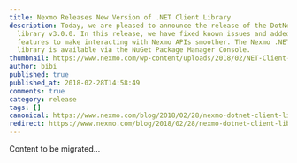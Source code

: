 ```yaml
---
title: Nexmo Releases New Version of .NET Client Library
description: Today, we are pleased to announce the release of the DotNet client
  library v3.0.0. In this release, we have fixed known issues and added new
  features to make interacting with Nexmo APIs smoother. The Nexmo .NET client
  library is available via the NuGet Package Manager Console.
thumbnail: https://www.nexmo.com/wp-content/uploads/2018/02/NET-Client-v3.0.0-1.png
author: bibi
published: true
published_at: 2018-02-28T14:58:49
comments: true
category: release
tags: []
canonical: https://www.nexmo.com/blog/2018/02/28/nexmo-dotnet-client-library-new-release-dr
redirect: https://www.nexmo.com/blog/2018/02/28/nexmo-dotnet-client-library-new-release-dr
---
```

Content to be migrated...